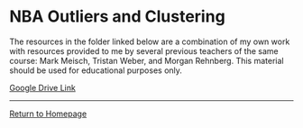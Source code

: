 # NBA Outliers and Clustering

The resources in the folder linked below are a combination of my own work with resources provided to me by several previous teachers of the same course: Mark Meisch, Tristan Weber, and Morgan Rehnberg.  This material should be used for educational purposes only.   

[Google Drive Link](https://drive.google.com/drive/folders/1GcJqJjrXIc5apIymZN2GQ2eZtEiH_SKD?usp=sharing)

------
[Return to Homepage](https://dgole.github.io)
